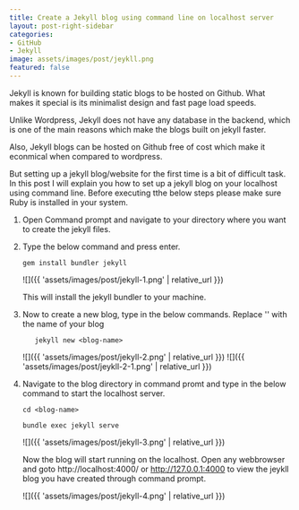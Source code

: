 ```yaml
---
title: Create a Jekyll blog using command line on localhost server
layout: post-right-sidebar
categories:
- GitHub
- Jekyll
image: assets/images/post/jeykll.png
featured: false
---
```


Jekyll is known for building static blogs to be hosted on Github.  What makes it special is its minimalist design and fast page load speeds. 

Unlike Wordpress, Jekyll does not have any database in the backend, which is one of the main reasons which make the blogs built on jekyll faster.

Also, Jekyll blogs can be hosted on Github free of cost which make it econmical when compared to wordpress. 

But setting up a jekyll blog/website for the first time  is a bit of difficult task. In this post I will explain you how to set up a jekyll blog on your localhost using command line. Before executing tthe below steps please make sure Ruby is installed in your system.


1. Open Command prompt and navigate to your directory where you want to create the jekyll files.
2. Type the below command and press enter.

	`gem install bundler jekyll`

	![]({{ 'assets/images/post/jekyll-1.png' | relative_url }})
 
	This will install the jekyll bundler to your machine.
		 
3. Now to create a new blog, type in the below commands. Replace '<blog-name>' with the name of your blog
		
	`	jekyll new <blog-name>`
	
	![]({{ 'assets/images/post/jekyll-2.png' | relative_url }})
	![]({{ 'assets/images/post/jeykll-2-1.png' | relative_url }})
	
4. Navigate to the blog directory in command promt and type in the below command to start the localhost server.
	

	`cd <blog-name>`
	
	`bundle exec jekyll serve`

	
	![]({{ 'assets/images/post/jekyll-3.png' | relative_url }})
	
	Now the blog will start running on the localhost. Open any webbrowser and goto http://localhost:4000/ or http://127.0.0.1:4000 to view the jeykll blog you have created through command prompt.
	
	![]({{ 'assets/images/post/jekyll-4.png' | relative_url }})

